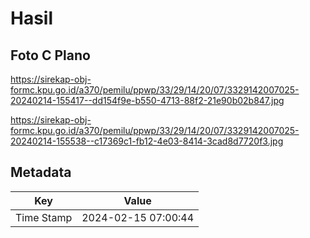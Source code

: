 # Hasil

## Foto C Plano

https://sirekap-obj-formc.kpu.go.id/a370/pemilu/ppwp/33/29/14/20/07/3329142007025-20240214-155417--dd154f9e-b550-4713-88f2-21e90b02b847.jpg

https://sirekap-obj-formc.kpu.go.id/a370/pemilu/ppwp/33/29/14/20/07/3329142007025-20240214-155538--c17369c1-fb12-4e03-8414-3cad8d7720f3.jpg


## Metadata

| Key        | Value               |
| ---------- | ------------------- |
| Time Stamp | 2024-02-15 07:00:44 |



